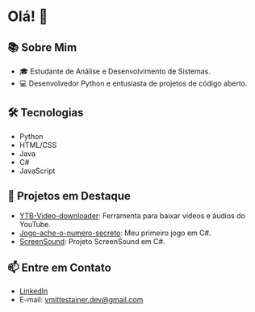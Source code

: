 # Olá! 👋

## 📚 Sobre Mim

- 🎓 Estudante de Análise e Desenvolvimento de Sistemas.
- 💻 Desenvolvedor Python e entusiasta de projetos de código aberto.

## 🛠️ Tecnologias

- Python
- HTML/CSS
- Java
- C#
- JavaScript

## 🚀 Projetos em Destaque

- [YTB-Video-downloader](https://github.com/m1ttes1/YTB-Video-downloader): Ferramenta para baixar vídeos e áudios do YouTube.
- [Jogo-ache-o-numero-secreto](https://github.com/m1ttes1/Jogo-ache-o-numero-secreto): Meu primeiro jogo em C#.
- [ScreenSound](https://github.com/m1ttes1/ScreenSound): Projeto ScreenSound em C#.

## 📫 Entre em Contato

- [LinkedIn](https://www.linkedin.com/in/vmittestainerdev/)
- E-mail: vmittestainer.dev@gmail.com
